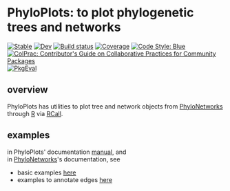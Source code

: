 # PhyloPlots: to plot phylogenetic trees and networks

[![Stable](https://img.shields.io/badge/docs-stable-blue.svg)](https://cecileane.github.io/PhyloPlots.jl/stable)
[![Dev](https://img.shields.io/badge/docs-dev-blue.svg)](https://cecileane.github.io/PhyloPlots.jl/dev)
[![Build status](https://github.com/cecileane/PhyloPlots.jl/workflows/CI/badge.svg?branch=master)](https://github.com/cecileane/PhyloPlots.jl/actions/workflows/ci.yml)
[![Coverage](https://codecov.io/gh/cecileane/PhyloPlots.jl/branch/master/graph/badge.svg)](https://codecov.io/gh/cecileane/PhyloPlots.jl)
[![Code Style: Blue](https://img.shields.io/badge/code%20style-blue-4495d1.svg)](https://github.com/invenia/BlueStyle)
[![ColPrac: Contributor's Guide on Collaborative Practices for Community Packages](https://img.shields.io/badge/ColPrac-Contributor's%20Guide-blueviolet)](https://github.com/SciML/ColPrac)
[![PkgEval](https://JuliaCI.github.io/NanosoldierReports/pkgeval_badges/P/PhyloPlots.svg)](https://JuliaCI.github.io/NanosoldierReports/pkgeval_badges/report.html)

## overview

PhyloPlots has utilities to plot tree and network objects
from [PhyloNetworks](https://github.com/crsl4/PhyloNetworks.jl)
through [R](https://www.r-project.org)
via [RCall](https://github.com/JuliaInterop/RCall.jl).

## examples

in PhyloPlots' documentation [manual](https://cecileane.github.io/PhyloPlots.jl/stable/man/getting_started/), and  
in [PhyloNetworks](http://crsl4.github.io/PhyloNetworks.jl/latest/)'s documentation, see
- basic examples
  [here](http://crsl4.github.io/PhyloNetworks.jl/latest/man/snaq_plot/#Network-Visualization-1)
- examples to annotate edges
  [here](http://crsl4.github.io/PhyloNetworks.jl/latest/man/bootstrap/#support-for-tree-edges)
